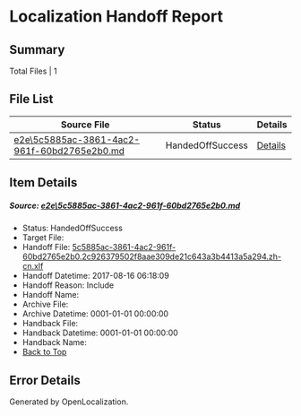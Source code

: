 # <a name='report-top'></a> Localization Handoff Report

## Summary
 Total Files | 1

## File List
 Source File | Status | Details 
 ----------- | ------ | ------- 
 [e2e\5c5885ac-3861-4ac2-961f-60bd2765e2b0.md](https://github.com/OpenLocalizationTestOrg/ol-test4/blob/033574a5ac6b172a06d9ea56e8abf66ed09881f6/e2e/5c5885ac-3861-4ac2-961f-60bd2765e2b0.md) | HandedOffSuccess | [Details](#dab50b62f5a215d82ad4fa4d29a31a646f6a99291)

## Item Details
##### <a name='dab50b62f5a215d82ad4fa4d29a31a646f6a99291'></a> Source: [e2e\5c5885ac-3861-4ac2-961f-60bd2765e2b0.md](https://github.com/OpenLocalizationTestOrg/ol-test4/blob/033574a5ac6b172a06d9ea56e8abf66ed09881f6/e2e/5c5885ac-3861-4ac2-961f-60bd2765e2b0.md)
* Status: HandedOffSuccess
* Target File: 
* Handoff File: [5c5885ac-3861-4ac2-961f-60bd2765e2b0.2c926379502f8aae309de21c643a3b4413a5a294.zh-cn.xlf](https://github.com/OpenLocalizationTestOrg/ol-test4-handoff/blob/9e57d19d122cddbd9a37bc48c40ded45af772f34/ol-handoff/OpenLocalizationTestOrg/ol-test4-zhcn/xinjiang/ht/5c5885ac-3861-4ac2-961f-60bd2765e2b0.2c926379502f8aae309de21c643a3b4413a5a294.zh-cn.xlf)
* Handoff Datetime: 2017-08-16 06:18:09
* Handoff Reason: Include
* Handoff Name: 
* Archive File: 
* Archive Datetime: 0001-01-01 00:00:00
* Handback File: 
* Handback Datetime: 0001-01-01 00:00:00
* Handback Name: 
* [Back to Top](#report-top)


## Error Details

Generated by OpenLocalization.
